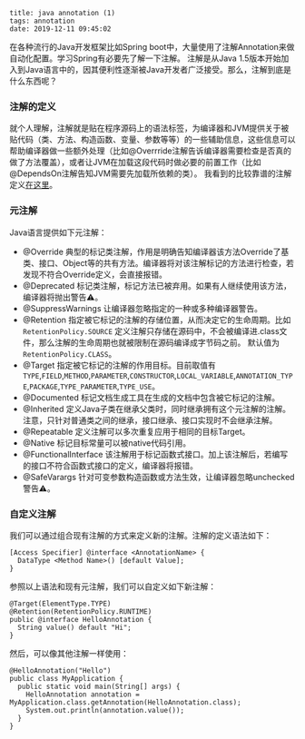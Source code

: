 ```
title: java annotation (1)
tags: annotation
date: 2019-12-11 09:45:02
```

在各种流行的Java开发框架比如Spring boot中，大量使用了注解Annotation来做自动化配置。学习Spring有必要先了解一下注解。
注解是从Java 1.5版本开始加入到Java语言中的，因其便利性逐渐被Java开发者广泛接受。那么，注解到底是什么东西呢？

### 注解的定义
就个人理解，注解就是贴在程序源码上的语法标签，为编译器和JVM提供关于被贴代码（类、方法、构造函数、变量、参数等等）的一些辅助信息，这些信息可以帮助编译器做一些额外处理（比如@Overrride注解告诉编译器需要检查是否真的做了方法覆盖），或者让JVM在加载这段代码时做必要的前置工作（比如@DependsOn注解告知JVM需要先加载所依赖的类）。
我看到的比较靠谱的注解定义[在这里](https://www.geeksforgeeks.org/annotations-in-java/)。

### 元注解
Java语言提供如下元注解：
* @Override 
  典型的标记类注解，作用是明确告知编译器该方法Override了基类、接口、Object等的共有方法。编译器将对该注解标记的方法进行检查，若发现不符合Override定义，会直接报错。
* @Deprecated
  标记类注解，标记方法已被弃用。如果有人继续使用该方法，编译器将抛出警告⚠️。
* @SuppressWarnings
  让编译器忽略指定的一种或多种编译器警告。
* @Retention
  指定被它标记的注解的存储位置，从而决定它的生命周期。比如`RetentionPolicy.SOURCE`  定义注解只存储在源码中，不会被编译进.class文件，那么注解的生命周期也就被限制在源码编译成字节码之前。 默认值为`RetentionPolicy.CLASS`。
* @Target
  指定被它标记的注解的作用目标。目前取值有`TYPE`,`FIELD`,`METHOD`,`PARAMETER`,`CONSTRUCTOR`,`LOCAL_VARIABLE`,`ANNOTATION_TYPE`,`PACKAGE`,`TYPE_PARAMETER`,`TYPE_USE`。
* @Documented
  标记文档生成工具在生成的文档中包含被它标记的注解。
* @Inherited
  定义Java子类在继承父类时，同时继承拥有这个元注解的注解。注意，只针对普通类之间的继承，接口继承、接口实现时不会继承注解。
* @Repeatable
  定义注解可以多次重复应用于相同的目标Target。
* @Native
  标记目标常量可以被native代码引用。
* @FunctionalInterface
  该注解用于标记函数式接口。加上该注解后，若编写的接口不符合函数式接口的定义，编译器将报错。
* @SafeVarargs
  针对可变参数构造函数或方法生效，让编译器忽略unchecked警告⚠️。

### 自定义注解
  我们可以通过组合现有注解的方式来定义新的注解。注解的定义语法如下：
```
[Access Specifier] @interface <AnnotationName> {
  DataType <Method Name>() [default Value];
}
```
参照以上语法和现有元注解，我们可以自定义如下新注解：
```
@Target(ElementType.TYPE)
@Retention(RetentionPolicy.RUNTIME)
public @interface HelloAnnotation {
  String value() default "Hi";
}
```
然后，可以像其他注解一样使用：
```
@HelloAnnotation("Hello")
public class MyApplication {
  public static void main(String[] args) {
    HelloAnnotation annotation = MyApplication.class.getAnnotation(HelloAnnotation.class);
    System.out.println(annotation.value());
  }
}
```
